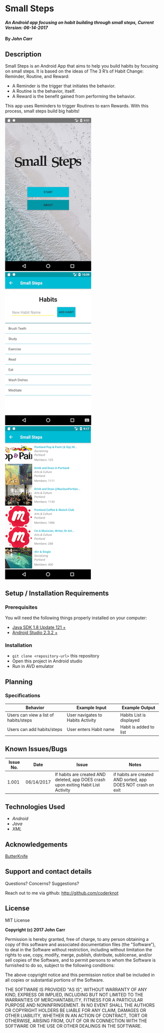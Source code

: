 # Small Steps

#### _An Android app focusing on habit building through small steps, Current Version: 06-14-2017_

#### By _**John Carr**_

## Description
Small Steps is an Android App that aims to help you build habits by focusing on small steps. It is based on the ideas of The 3 R’s of Habit Change: Reminder, Routine, and Reward:

* A Reminder is the trigger that initiates the behavior.
* A Routine is the behavior, itself.
* A Reward is the benefit gained from performing the behavior.

This app uses Reminders to trigger Routines to earn Rewards. With this process, small steps build big habits!

![Small Steps: Main Activity](/app/src/main/assets/images/MainActivity.jpg?raw=true "Small Steps - Main Activity")
![Small Steps: Habits Activity](/app/src/main/assets/images/HabitsActivity.jpg?raw=true "Small Steps - Habits Activity")
![Small Steps: Group List Activity](/app/src/main/assets/images/GroupListActivity.jpg?raw=true "Small Steps - Group List Activity")

## Setup / Installation Requirements

### Prerequisites

You will need the following things properly installed on your computer:

* [Java SDK 1.8 Update 121 +](http://www.oracle.com/technetwork/java/javase/downloads/jdk8-downloads-2133151.html)
* [Android Studio 2.3.2 +](https://developer.android.com/studio/index.html)

### Installation

* `git clone <repository-url>` this repository
* Open this project in Android studio
* Run in AVD emulator

## Planning

### Specifications
| Behavior | Example Input | Example Output |
|----------|---------------|----------------|
| Users can view a list of habits/steps | User navigates to Habits Activity | Habits List is displayed |
| Users can add habits/steps | User enters Habit name | Habit is added to list |

## Known Issues/Bugs

| Issue No. | Date | Issue | Notes |
|-----------|------|-------|-------|
| 1.001 | 06/14/2017 | If habits are created AND deleted, app DOES crash upon exiting Habit List Activity | if habits are created AND sorted, app DOES NOT crash on exit |

## Technologies Used
* _Android_
* _Java_
* _XML_

## Acknowledgements
[ButterKnife](https://github.com/JakeWharton/butterknife)

## Support and contact details
Questions? Concerns? Suggestions?

Reach out to me via github:
<http://github.com/coderknot>

## License

MIT License

__Copyright (c) 2017 John Carr__

Permission is hereby granted, free of charge, to any person obtaining a copy of this software and associated documentation files (the "Software"), to deal in the Software without restriction, including without limitation the rights to use, copy, modify, merge, publish, distribute, sublicense, and/or sell copies of the Software, and to permit persons to whom the Software is furnished to do so, subject to the following conditions:

The above copyright notice and this permission notice shall be included in all copies or substantial portions of the Software.

THE SOFTWARE IS PROVIDED "AS IS", WITHOUT WARRANTY OF ANY KIND, EXPRESS OR IMPLIED, INCLUDING BUT NOT LIMITED TO THE WARRANTIES OF MERCHANTABILITY, FITNESS FOR A PARTICULAR PURPOSE AND NONINFRINGEMENT. IN NO EVENT SHALL THE AUTHORS OR COPYRIGHT HOLDERS BE LIABLE FOR ANY CLAIM, DAMAGES OR OTHER LIABILITY, WHETHER IN AN ACTION OF CONTRACT, TORT OR OTHERWISE, ARISING FROM, OUT OF OR IN CONNECTION WITH THE SOFTWARE OR THE USE OR OTHER DEALINGS IN THE SOFTWARE.
